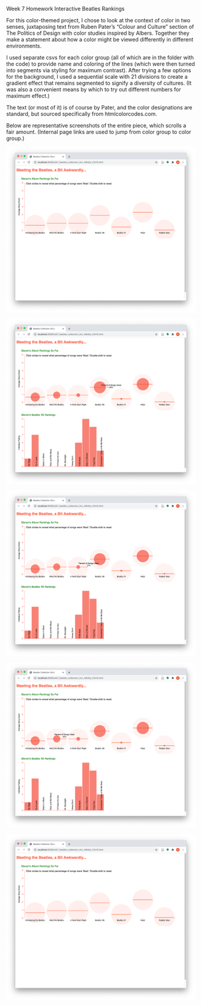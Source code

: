 Week 7 Homework
Interactive Beatles Rankings



For this color-themed project, I chose to look at the context of color in two senses, juxtaposing text from Ruben Pater’s “Colour and Culture” section of The Politics of Design with color studies inspired by Albers. Together they make a statement about how a color might be viewed differently in different environments.

I used separate csvs for each color group (all of which are in the folder with the code) to provide name and coloring of the lines (which were then turned into segments via styling for maximum contrast). After trying a few options for the background, I used a sequential scale with 21 divisions to create a gradient effect that remains segmented to signify a diversity of cultures. (It was also a convenient means by which to try out different numbers for maximum effect.)

The text (or most of it) is of course by Pater, and the color designations are standard, but sourced specifically from htmlcolorcodes.com.

Below are representative screenshots of the entire piece, which scrolls a fair amount. (Internal page links are used to jump from color group to color group.)



![Wk7_Screenshot_1_MKelly.png](/WK7-Projects/Wk7_Screenshot_1_MKelly.png "MKelly_Beatles_Screenshot1")

![Wk7_Screenshot_2_MKelly.png](/WK7-Projects/Wk7_Screenshot_2_MKelly.png "MKelly_Beatles_Screenshot2")

![Wk7_Screenshot_3_MKelly.png](/WK7-Projects/Wk7_Screenshot_3_MKelly.png "MKelly_Beatles_Screenshot3")

![Wk7_Screenshot_4_MKelly.png](/WK7-Projects/Wk7_Screenshot_4_MKelly.png "MKelly_Beatles_Screenshot4")

![Wk7_Screenshot_5_MKelly.png](/WK7-Projects/Wk7_Screenshot_5_MKelly.png "MKelly_Beatles_Screenshot5")


